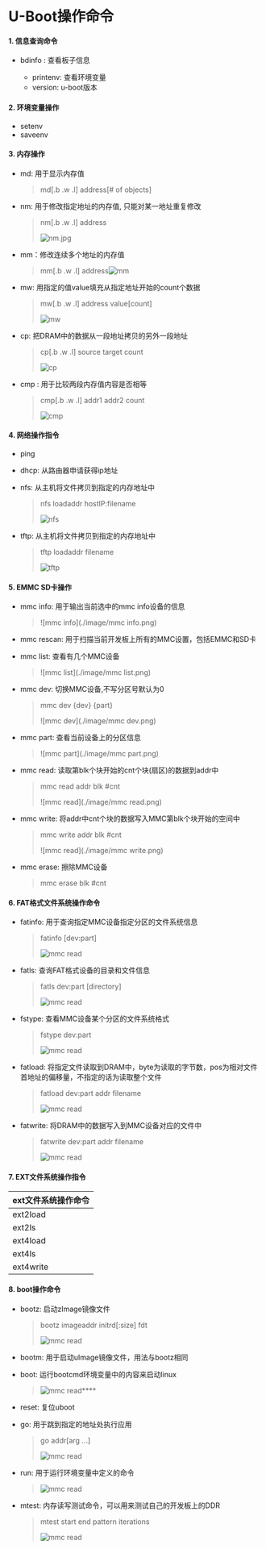 # U-Boot操作命令

#### 1. 信息查询命令

- bdinfo : 查看板子信息

   - printenv: 查看环境变量
   - version: u-boot版本

#### 2. 环境变量操作

   * setenv
   * saveenv

#### 3. 内存操作

   * md: 用于显示内存值

     > md[.b .w .l] address[# of objects]

   * nm: 用于修改指定地址的内存值, 只能对某一地址重复修改

     > nm[.b .w .l] address
     >
     > ![nm.jpg](./image/nm.png)

   * mm：修改连续多个地址的内存值

     > mm[.b .w .l] address![mm](./image/mm.png)

   * mw: 用指定的值value填充从指定地址开始的count个数据

     >mw[.b .w .l] address value[count]
     >
     >![mw](./image/mw.png)

   * cp: 把DRAM中的数据从一段地址拷贝的另外一段地址

     > cp[.b .w .l] source target count
     >
     > ![cp](./image/cp.png)

   * cmp : 用于比较两段内存值内容是否相等

     > cmp[.b .w .l] addr1 addr2 count
     >
     > ![cmp](./image/cmp.png)

#### 4. 网络操作指令

   * ping

   * dhcp: 从路由器申请获得ip地址

   * nfs: 从主机将文件拷贝到指定的内存地址中
      > nfs loadaddr hostIP:filename
      >
      > ![nfs](./image/nfs.png)

   * tftp: 从主机将文件拷贝到指定的内存地址中

      > tftp loadaddr filename
      >
      > ![tftp](./image/tftp.png)

#### 5. EMMC SD卡操作

   * mmc info: 用于输出当前选中的mmc info设备的信息

     > ![mmc info](./image/mmc info.png)

   * mmc rescan: 用于扫描当前开发板上所有的MMC设置，包括EMMC和SD卡

   * mmc list: 查看有几个MMC设备

     > ![mmc list](./image/mmc list.png)

   * mmc dev: 切换MMC设备,不写分区号默认为0

     > mmc dev {dev} {part}
     >
     > ![mmc dev](./image/mmc dev.png)

   * mmc part: 查看当前设备上的分区信息

     > ![mmc part](./image/mmc part.png)

   * mmc read: 读取第blk个块开始的cnt个块(扇区)的数据到addr中

     > mmc read addr  blk #cnt
     >
     > ![mmc read](./image/mmc read.png)

   * mmc write: 将addr中cnt个块的数据写入MMC第blk个块开始的空间中

     > mmc write addr blk #cnt
     >
     > ![mmc read](./image/mmc write.png)

   * mmc erase: 擦除MMC设备

     > mmc erase blk #cnt

#### 6. FAT格式文件系统操作命令

   * fatinfo: 用于查询指定MMC设备指定分区的文件系统信息

     > fatinfo <interface>[dev:part]
     >
     > ![mmc read](./image/fatinfo.png)

   * fatls: 查询FAT格式设备的目录和文件信息

     > fatls <interface>  dev:part [directory]
     >
     > ![mmc read](./image/fatls.png)

   * fstype: 查看MMC设备某个分区的文件系统格式

     > fstype <interface> dev:part
     >
     > ![mmc read](./image/fstype.png)

   * fatload: 将指定文件读取到DRAM中，byte为读取的字节数，pos为相对文件首地址的偏移量，不指定的话为读取整个文件

     > fatload <interface> dev:part addr filename <byte><pos>
     >
     > ![mmc read](./image/fatload.png)

   * fatwrite: 将DRAM中的数据写入到MMC设备对应的文件中

     > fatwrite <interface> dev:part addr filename <bytes>
     >
     > ![mmc read](./image/fatwrite.png)

#### 7. EXT文件系统操作指令

   

| ext文件系统操作命令 |
| --------- |
|ext2load |
| ext2ls    |
| ext4load  |
| ext4ls    |
| ext4write |

#### 8. boot操作命令

- bootz: 启动zImage镜像文件

  > bootz imageaddr  initrd[:size] fdt
  >
  > ![mmc read](./image/bootz.png)

- bootm: 用于启动uImage镜像文件，用法与bootz相同

- boot: 运行bootcmd环境变量中的内容来启动linux

  > ![mmc read](./image/boot.png)****

- reset: 复位uboot

- go: 用于跳到指定的地址处执行应用

  > go addr[arg ...]
  >
  > ![mmc read](./image/fatwrite.png)

- run: 用于运行环境变量中定义的命令

  > ![mmc read](./image/run.png)

- mtest: 内存读写测试命令，可以用来测试自己的开发板上的DDR

  > mtest start  end  pattern  iterations
  >
  > ![mmc read](./image/mtest.png)